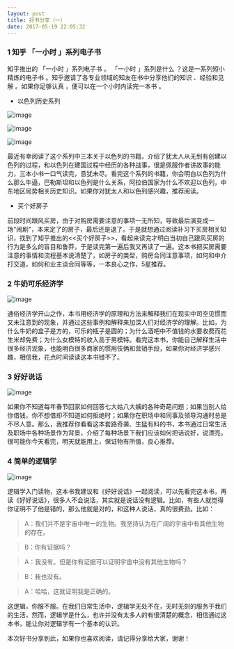 ```yaml
---
layout: post
title: 好书分享（一）
date: 2017-05-19 22:05:32
---
```


### 1 知乎 「一小时 」系列电子书

知乎推出的 「一小时 」系列电子书 。 「一小时 」系列是什么 ？这是一系列短小精炼的电子书 。知乎邀请了各专业领域的知友在书中分享他们的知识 、经验和见解 。如果你足够认真 ，便可以在一个小时内读完一本书 。

- 以色列历史系列 

![image](https://images-cn.ssl-images-amazon.com/images/I/51PMXkfwrgL._SY346_.jpg)

![image](https://images-cn.ssl-images-amazon.com/images/I/51S%2BuSZc1EL._SY346_.jpg)

![image](https://images-cn.ssl-images-amazon.com/images/I/419M1Svf1JL.jpg)

最近有幸阅读了这个系列中三本关于以色列的书籍，介绍了犹太人从无到有创建以色列的过程，和以色列在建国过程中经历的各种战事，很是佩服作者讲故事的能力，三本小书一口气读完，意犹未尽。看完这个系列的书籍，你会明白以色列为什么那么牛逼，巴勒斯坦和以色列是什么关系，阿拉伯国家为什么不欢迎以色列，中东地区局势相关历史知识。如果你对犹太人和以色列感兴趣，推荐阅读。

- 买个好房子

前段时间跟风买房，由于对购房需要注意的事项一无所知，导致最后演变成一场"闹剧"，本来定了的房子，最后还是退了。于是就想通过阅读补习下买房相关知识，找到了知乎推出的<<买个好房子>>，看起来读完才明白当初自己跟风买房的行为是多么的盲目和鲁莽，于是读完第一遍后我又再读了一遍。这本书把买房需要注意的事情和流程基本说清楚了，如房子的类型，购房合同注意事项，如何和中介打交道，如何和业主谈合同等等，一本良心之作，5星推荐。


### 2 牛奶可乐经济学

![image](https://images-cn.ssl-images-amazon.com/images/I/51Bd7e4LFjL._SX260_.jpg)

通俗经济学开山之作，本书用经济学的原理和方法来解释我们在现实中司空见惯而又未注意到的现象，并通过这些事例和解释来加深人们对经济学的理解。比如，为什么牛奶的盒子是方的，可乐的瓶子是圆的；为什么酒吧中不值钱的水要收费而花生米却免费；为什么女模特的收入高于男模特。看完这本书，你能自己解释生活中很多经济现象，也能明白很多商家的惯用伎俩和营销手段，如果你对经济学感兴趣，相信我，花点时间读读这本书错不了。

### 3 好好说话

![image](https://images-cn.ssl-images-amazon.com/images/I/51vzIzzE2HL._SY346_.jpg)

如果你不知道每年春节回家如何回答七大姑八大姨的各种奇葩问题；如果当别人给你借钱，你不想借却不知道如何拒绝时；如果你在职场中和同事及领导沟通时总是不尽人意。那么，我推荐你看看这本套路奇袭、生猛有料的书，本书通过日常生活及职场中各种场景作为背景，介绍了每种场景下我们应该如何把话说好，说漂亮，很可能你今天看完，明天就能用上，保证物有所值，良心推荐。

### 4 简单的逻辑学

![image](https://images-cn.ssl-images-amazon.com/images/I/41I0jeL8ngL._SY346_.jpg)

逻辑学入门读物，这本书我建议和《好好说话》一起阅读，可以先看完这本书，再读《好好说话》，很多人不会说话，其实就是说话没有逻辑。比如，有些人就觉得你证明不了他是错的，那么他就是对的，和这种人说话，真的很费劲。比如：

> A：我们并不是宇宙中唯一的生物。我坚持认为在广阔的宇宙中有其他生物的存在。

> B：你有证据吗？

> A：我没有。但是你有证据可以证明宇宙中没有其他生物吗？

> B：我也没有。

> A：哈哈，这就证明我是正确的。

这逻辑，你服不服。在我们日常生活中，逻辑学无处不在，无时无刻的服务于我们的生活，然而，逻辑学是什么，也许并没有太多人的有很清楚的概念，相信通过这本书，能让你对逻辑学有一个基本的认识。

本次好书分享到此，如果你也喜欢阅读，请记得分享给大家，谢谢！